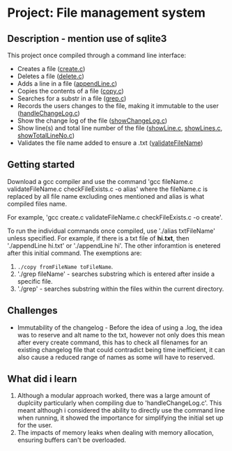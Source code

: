 # Project: File management system

## Description - mention use of sqlite3
This project once compiled through a command line interface:
- Creates a file ([create.c](./create.c))
- Deletes a file ([delete.c](./delete.c))
- Adds a line in a file ([appendLine.c](./appendLine.c))
- Copies the contents of a file ([copy.c](./copy.c))
- Searches for a substr in a file ([grep.c](./grep.c))
- Records the users changes to the file, making it immutable to the user ([handleChangeLog.c](./handleChangeLog.c))
- Show the change log of the file ([showChangeLog.c](./showChangeLog.c))
- Show line(s) and total line number of the file ([showLine.c](./showLine), [showLines.c](./showLines.c), [showTotalLineNo.c](./showTotalLineNo.c))
- Validates the file name added to ensure a .txt ([validateFileName](./validateFileName.c))

## Getting started
Download a gcc compiler and use the command 'gcc fileName.c validateFileName.c checkFileExists.c -o alias' where the fileName.c is replaced by all file name excluding ones mentioned and alias is what compiled files name.

For example, 'gcc create.c validateFileName.c checkFileExists.c -o create'.

To run the individual commands once compiled, use './alias txtFileName' unless specified. For example, if there is a txt file of **hi.txt**, then './appendLine hi.txt' or './appendLine hi'. The other inforamtion is enetered after this initial command.
The exemptions are:
1. `./copy fromFileName toFileName`.
2. './grep fileName' - searches substring which is entered after inside a specific file.
3. './grep' - searches substring within the files within the current directory.

## Challenges
- Immutability of the changelog - Before the idea of using a .log, the idea was to reserve and alt name to the txt, however not only does this mean after every create command, this has to check all filenames for an existing changelog file that could contradict being time inefficient, it can also cause a reduced range of names as some will have to reserved. 


## What did i learn
1. Although a modular approach worked, there was a large amount of duplciity particularly when compiling due to 'handleChangeLog.c'. This meant although i considered the ability to directly use the command line when running, it showed the importance for simplifying the initial set up for the user.
2. The impacts of memory leaks when dealing with memory allocation, ensuring buffers can't be overloaded.
